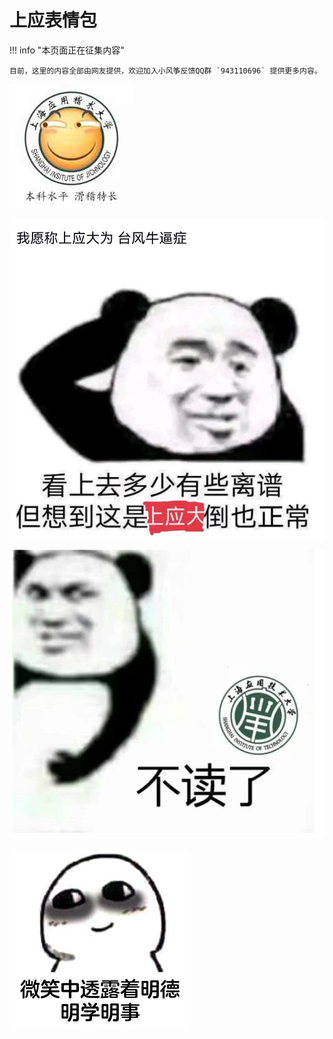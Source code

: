 # 上应表情包


!!! info "本页面正在征集内容"

    目前，这里的内容全部由网友提供，欢迎加入小风筝反馈QQ群 `943110696` 提供更多内容。

![](assets/emotion-1.jpg)

![](assets/emotion-2.jpg)

![](assets/emotion-3.jpg)

![](assets/emotion-4.jpg)
